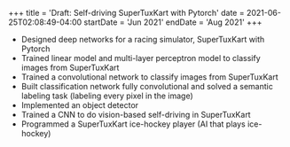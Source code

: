 +++
title = 'Draft: Self-driving SuperTuxKart with Pytorch'
date = 2021-06-25T02:08:49-04:00
startDate = 'Jun 2021'
endDate = 'Aug 2021'
+++

- Designed deep networks for a racing simulator, SuperTuxKart with Pytorch
- Trained linear model and multi-layer perceptron model to classify images from SuperTuxKart
- Trained a convolutional network to classify images from SuperTuxKart
- Built classification network fully convolutional and solved a semantic labeling task (labeling every pixel
in the image)
- Implemented an object detector
- Trained a CNN to do vision-based self-driving in SuperTuxKart
- Programmed a SuperTuxKart ice-hockey player (AI that plays ice-hockey)
<!--more-->
